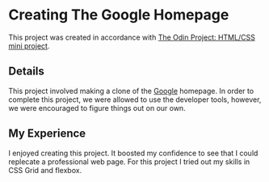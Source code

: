 # Creating The Google Homepage

This project was created in accordance with [The Odin Project: HTML/CSS mini project](https://www.theodinproject.com/courses/web-development-101/lessons/html-css).

## Details

This project involved making a clone of the [Google](https://www.google.com) homepage.
In order to complete this project, we were allowed to use the developer tools, however, we were encouraged to figure things out on our own.

## My Experience

I enjoyed creating this project. It boosted my confidence to see that I could replecate a professional web page. For this project I tried out my skills in CSS Grid and flexbox.
